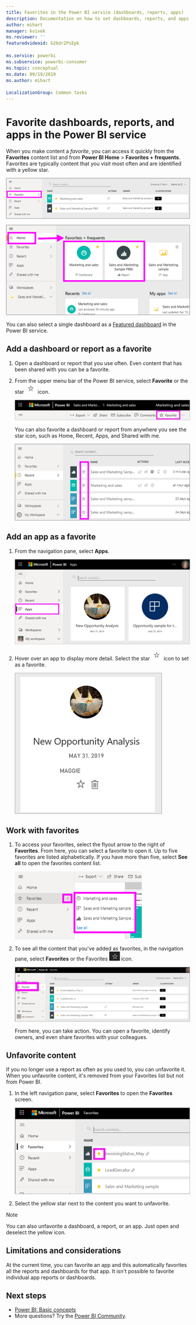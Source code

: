 ```yaml
---
title: Favorites in the Power BI service (dashboards, reports, apps)
description: Documentation on how to set dashboards, reports, and apps as favorites in the Power BI service
author: mihart
manager: kvivek
ms.reviewer: ''
featuredvideoid: G26dr2PsEpk

ms.service: powerbi
ms.subservice: powerbi-consumer
ms.topic: conceptual
ms.date: 09/19/2019
ms.author: mihart

LocalizationGroup: Common tasks
---
```

# Favorite dashboards, reports, and apps in the Power BI service
When you make content a *favorite*, you can access it quickly from the **Favorites** content list and from **Power BI Home** > **Favorites + frequents**. Favorites are typically content that you visit most often and are identified with a yellow star.

   ![Favorites icon](./media/end-user-favorite/power-bi-favorite-nav.png)

   ![Favorites + frequents icon](./media/end-user-favorite/power-bi-home.png)

You can also select a single dashboard as a [Featured dashboard](end-user-featured.md) in the Power BI service.

## Add a dashboard or report as a favorite

1. Open a dashboard or report that you use often. Even content that has been shared with you can be a favorite.

2. From the upper menu bar of the Power BI service, select **Favorite** or the star ![Star icon](./media/end-user-favorite/power-bi-favorite-icon.png) icon.
   
   ![Favorite icon](./media/end-user-favorite/power-bi-favorite.png)
   
   You can also favorite a dashboard or report from anywhere you see the star icon, such as Home, Recent, Apps, and Shared with me. 
   
   ![Dashboard tab with yellow star](./media/end-user-favorite/power-bi-recent.png)

## Add an app as a favorite

1. From the navigation pane, select **Apps**.

   ![Dashboard](./media/end-user-favorite/power-bi-app.png)

2. Hover over an app to display more detail. Select the star ![Star icon](./media/end-user-favorite/power-bi-favorite-icon.png) icon to set as a favorite.
   
   ![Hover over app](./media/end-user-favorite/power-bi-hover-app.png)

## Work with favorites
1. To access your favorites, select the flyout arrow to the right of **Favorites**. From here, you can select a favorite to open it. Up to five favorites are listed alphabetically. If you have more than five, select **See all** to open the favorites content list. 
   
   ![Favorites flyout](./media/end-user-favorite/power-bi-favorite-flyout.png)
2. To see all the content that you've added as favorites, in the navigation pane, select **Favorites** or the Favorites ![Star icon](./media/end-user-favorite/power-bi-favorites-icon.png) icon. 
   
    ![Favorites window](./media/end-user-favorite/power-bi-fav-screen.png)
   
   From here, you can take action. You can open a favorite, identify owners, and even share favorites with your colleagues.

## Unfavorite content
If you no longer use a report as often as you used to, you can unfavorite it. When you unfavorite content, it's removed from your Favorites list but not from Power BI.

1. In the left navigation pane, select **Favorites** to open the **Favorites** screen.
   
   ![Favorites screen](./media/end-user-favorite/power-bi-un-favorite.png)
2. Select the yellow star next to the content you want to unfavorite.

> [!NOTE]
> You can also unfavorite a dashboard, a report, or an app. Just open and deselect the yellow icon. 
> 
> 
## Limitations and considerations
At the current time, you can favorite an app and this automatically favorites all the reports and dashboards for that app. It isn't possible to favorite individual app reports or dashboards. 

## Next steps
- [Power BI: Basic concepts](end-user-basic-concepts.md)
- More questions? Try the [Power BI Community](http://community.powerbi.com/).

